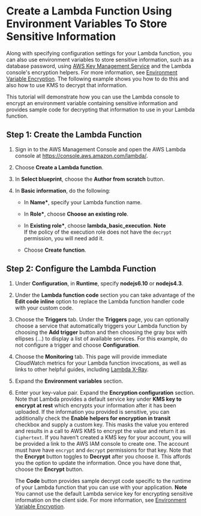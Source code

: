 # Create a Lambda Function Using Environment Variables To Store Sensitive Information<a name="tutorial-env_console"></a>

Along with specifying configuration settings for your Lambda function, you can also use environment variables to store sensitive information, such as a database password, using [AWS Key Management Service](http://docs.aws.amazon.com/kms/latest/developerguide/) and the Lambda console's encryption helpers\. For more information, see [Environment Variable Encryption](env_variables.md#env_encrypt)\. The following example shows you how to do this and also how to use KMS to decrypt that information\.

This tutorial will demonstrate how you can use the Lambda console to encrypt an environment variable containing sensitive information and provides sample code for decrypting that information to use in your Lambda function\.

## Step 1: Create the Lambda Function<a name="tutorial-env-create-function"></a>

1. Sign in to the AWS Management Console and open the AWS Lambda console at [https://console\.aws\.amazon\.com/lambda/](https://console.aws.amazon.com/lambda/)\.

1. Choose **Create a Lambda function**\.

1. In **Select blueprint**, choose the **Author from scratch** button\.

1. In **Basic information**, do the following:

   + In **Name\***, specify your Lambda function name\.

   + In **Role\***, choose **Choose an existing role**\.

   + In **Existing role\***, choose **lambda\_basic\_execution**\.
**Note**  
If the policy of the execution role does not have the `decrypt` permission, you will need add it\.

   + Choose **Create function**\.

## Step 2: Configure the Lambda Function<a name="tutorial-env-configure-function"></a>

1. Under **Configuration**, in **Runtime**, specify **nodejs6\.10** or **nodejs4\.3**\.

1. Under the **Lambda function code** section you can take advantage of the **Edit code inline** option to replace the Lambda function handler code with your custom code\. 

1. Choose the **Triggers** tab\. Under the **Triggers** page, you can optionally choose a service that automatically triggers your Lambda function by choosing the **Add trigger** button and then choosing the gray box with ellipses \(\.\.\.\) to display a list of available services\. For this example, do not configure a trigger and choose **Configuration**\.

1. Choose the **Monitoring** tab\. This page will provide immediate CloudWatch metrics for your Lambda function invocations, as well as links to other helpful guides, including [Lambda X\-Ray](lambda-x-ray.md)\. 

1. Expand the **Environment variables** section\.

1. Enter your key\-value pair\. Expand the **Encryption configuration** section\. Note that Lambda provides a default service key under **KMS key to encrypt at rest** which encrypts your information after it has been uploaded\. If the information you provided is sensitive, you can additionally check the **Enable helpers for encryption in transit** checkbox and supply a custom key\. This masks the value you entered and results in a call to AWS KMS to encrypt the value and return it as `Ciphertext`\. If you haven't created a KMS key for your account, you will be provided a link to the AWS IAM console to create one\. The account must have have `encrypt` and `decrypt` permissions for that key\. Note that the **Encrypt** button toggles to **Decrypt** after you choose it\. This affords you the option to update the information\. Once you have done that, choose the **Encrypt** button\.

   The **Code** button provides sample decrypt code specific to the runtime of your Lambda function that you can use with your application\.
**Note**  
You cannot use the default Lambda service key for encrypting sensitive information on the client side\. For more information, see [Environment Variable Encryption](env_variables.md#env_encrypt)\. 